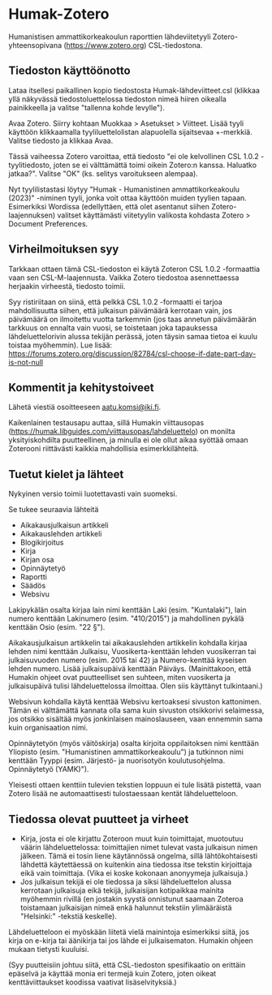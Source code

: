 # Humak-Zotero
Humanistisen ammattikorkeakoulun raporttien lähdeviitetyyli Zotero-yhteensopivana (https://www.zotero.org) CSL-tiedostona.

## Tiedoston käyttöönotto

Lataa itsellesi paikallinen kopio tiedostosta Humak-lähdeviitteet.csl (klikkaa yllä näkyvässä tiedostoluettelossa tiedoston nimeä hiiren oikealla painikkeella ja valitse "tallenna kohde levylle").

Avaa Zotero. Siirry kohtaan Muokkaa > Asetukset > Viitteet. Lisää tyyli käyttöön klikkaamalla tyyliluettelolistan alapuolella sijaitsevaa +-merkkiä. Valitse tiedosto ja klikkaa Avaa.

Tässä vaiheessa Zotero varoittaa, että tiedosto "ei ole kelvollinen CSL 1.0.2 -tyylitiedosto, joten se ei välttämättä toimi oikein Zotero:n kanssa. Haluatko jatkaa?". Valitse "OK" (ks. selitys varoitukseen alempaa).

Nyt tyylilistastasi löytyy "Humak - Humanistinen ammattikorkeakoulu (2023)" -niminen tyyli, jonka voit ottaa käyttöön muiden tyylien tapaan. Esimerkiksi Wordissa (edellyttäen, että olet asentanut siihen Zotero-laajennuksen) valitset käyttämästi viitetyylin valikosta kohdasta Zotero > Document Preferences.

## Virheilmoituksen syy

Tarkkaan ottaen tämä CSL-tiedoston ei käytä Zoteron CSL 1.0.2 -formaattia vaan sen CSL-M-laajennusta. Vaikka Zotero tiedostoa asennettaessa herjaakin virheestä, tiedosto toimii.

Syy ristiriitaan on siinä, että pelkkä CSL 1.0.2 -formaatti ei tarjoa mahdollisuutta siihen, että julkaisun päivämäärä kerrotaan vain, jos päivämäärä on ilmoitettu vuotta tarkemmin (jos taas annetun päivämäärän tarkkuus on ennalta vain vuosi, se toistetaan joka tapauksessa lähdeluettelorivin alussa tekijän perässä, joten täysin samaa tietoa ei kuulu toistaa myöhemmin). Lue lisää: https://forums.zotero.org/discussion/82784/csl-choose-if-date-part-day-is-not-null

## Kommentit ja kehitystoiveet

Lähetä viestiä osoitteeseen aatu.komsi@iki.fi.

Kaikenlainen testausapu auttaa, sillä Humakin viittausopas (https://humak.libguides.com/viittausopas/lahdeluettelo) on monilta yksityiskohdilta puutteellinen, ja minulla ei ole ollut aikaa syöttää omaan Zoterooni riittävästi kaikkia mahdollisia esimerkkilähteitä.

## Tuetut kielet ja lähteet

Nykyinen versio toimii luotettavasti vain suomeksi.

Se tukee seuraavia lähteitä
- Aikakausjulkaisun artikkeli
- Aikakauslehden artikkeli
- Blogikirjoitus
- Kirja
- Kirjan osa
- Opinnäytetyö
- Raportti
- Säädös
- Websivu

Lakipykälän osalta kirjaa lain nimi kenttään Laki (esim. "Kuntalaki"), lain numero kenttään Lakinumero (esim. "410/2015") ja mahdollinen pykälä kenttään Osio (esim. "22 §").

Aikakausjulkaisun artikkelin tai aikakauslehden artikkelin kohdalla kirjaa lehden nimi kenttään Julkaisu, Vuosikerta-kenttään lehden vuosikerran tai julkaisuvuoden numero (esim. 2015 tai 42) ja Numero-kenttää kyseisen lehden numero. Lisää julkaisupäivä kenttään Päiväys. (Mainittakoon, että Humakin ohjeet ovat puutteelliset sen suhteen, miten vuosikerta ja julkaisupäivä tulisi lähdeluettelossa ilmoittaa. Olen siis käyttänyt tulkintaani.)

Websivun kohdalla käytä kenttää Websivu kertoaksesi sivuston kattonimen. Tämän ei välttämättä kannata olla sama kuin sivuston otsikkorivi selaimessa, jos otsikko sisältää myös jonkinlaisen mainoslauseen, vaan ennemmin sama kuin organisaation nimi.

Opinnäytetyön (myös väitöskirja) osalta kirjoita oppilaitoksen nimi kenttään Yliopisto (esim. "Humanistinen ammattikorkeakoulu") ja tutkinnon nimi kenttään Tyyppi (esim. Järjestö- ja nuorisotyön koulutusohjelma. Opinnäytetyö (YAMK)").

Yleisesti ottaen kenttiin tulevien tekstien loppuun ei tule lisätä pistettä, vaan Zotero lisää ne automaattisesti tulostaessaan kentät lähdeluetteloon.

## Tiedossa olevat puutteet ja virheet

- Kirja, josta ei ole kirjattu Zoteroon muut kuin toimittajat, muotoutuu väärin lähdeluettelossa: toimittajien nimet tulevat vasta julkaisun nimen jälkeen. Tämä ei tosin liene käytännössä ongelma, sillä lähtökohtaisesti lähdettä käytettäessä on kuitenkin aina tiedossa itse tekstin kirjoittaja eikä vain toimittaja. (Vika ei koske kokonaan anonyymeja julkaisuja.)
- Jos julkaisun tekijä ei ole tiedossa ja siksi lähdeluettelon alussa kerrotaan julkaisuja eikä tekijä, julkaisijan kotipaikkaa mainita myöhemmin rivillä (en jostakin syystä onnistunut saamaan Zoteroa toistamaan julkaisijan nimeä enkä halunnut tekstiin ylimääräistä "Helsinki:" -tekstiä keskelle).

Lähdeluetteloon ei myöskään liitetä vielä mainintoja esimerkiksi siitä, jos kirja on e-kirja tai äänikirja tai jos lähde ei julkaisematon. Humakin ohjeen mukaan tietysti kuuluisi.

(Syy puutteisiin johtuu siitä, että CSL-tiedoston spesifikaatio on erittäin epäselvä ja käyttää monia eri termejä kuin Zotero, joten oikeat kenttäviittaukset koodissa vaativat lisäselvityksiä.)
